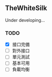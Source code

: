## TheWhiteSilk

Under developing...

### TODO

* [x] 接口完備
* [ ] 對外接口
* [ ] 單元測試
* [ ] 基本可用
* [ ] 負載均衡
